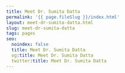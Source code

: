 ```yaml
---
title: Meet Dr. Sumita Datta
permalink: '{{ page.fileSlug }}/index.html'
layout: meet-dr-sumita-datta.html
slug: meet-dr-sumita-datta
tags: pages
seo:
  noindex: false
  title: Meet Dr. Sumita Datta
  og:title: Meet Dr. Sumita Datta
  twitter:title: Meet Dr. Sumita Datta
---
```



